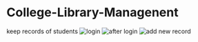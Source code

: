 # College-Library-Managenent
keep records of students
![login](https://drive.google.com/open?id=1jDhkeYr1HA0MB2luIYvw0ZMSHdWWdrhZ)
![after login](https://drive.google.com/open?id=1srS6S2mtpmgCJ_x1Yv03mEAA2jXlalWw)
![add new record](https://drive.google.com/open?id=1PjnKIGbKrVmKE3syWDBVEvfFAyweRc2A)
